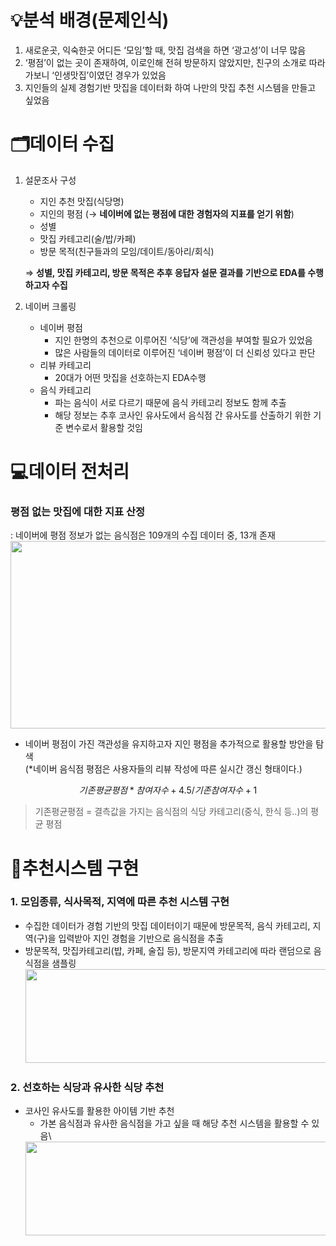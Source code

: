 # 💡분석 배경(문제인식)
1. 새로운곳, 익숙한곳 어디든 ‘모임’할 때, 맛집 검색을 하면 ‘광고성’이 너무 많음
2. ‘평점’이 없는 곳이 존재하여, 이로인해 전혀 방문하지 않았지만, 친구의 소개로 따라가보니 ‘인생맛집’이였던 경우가 있었음
3. 지인들의 실제 경험기반 맛집을 데이터화 하여 나만의 맛집 추천 시스템을 만들고 싶었음

# 🗂️데이터 수집
1. 설문조사 구성
    - 지인 추천 맛집(식당명)
    - 지인의 평점 (→ **네이버에 없는 평점에 대한 경험자의 지표를 얻기 위함**)
    - 성별
    - 맛집 카테고리(술/밥/카페)
    - 방문 목적(친구들과의 모임/데이트/동아리/회식)
    
    ⇒ **성별, 맛집 카테고리, 방문 목적은 추후 응답자 설문 결과를 기반으로 EDA를 수행하고자 수집**
    
2. 네이버 크롤링
    - 네이버 평점
        - 지인 한명의 추천으로 이루어진 ‘식당’에 객관성을 부여할 필요가 있었음
        - 많은 사람들의 데이터로 이루어진 ‘네이버 평점’이 더 신뢰성 있다고 판단
    - 리뷰 카테고리
        - 20대가 어떤 맛집을 선호하는지 EDA수행
    - 음식 카테고리
        - 파는 음식이 서로 다르기 때문에 음식 카테고리 정보도 함께 추출
        - 해당 정보는 추후 코사인 유사도에서 음식점 간 유사도를 산출하기 위한 기준 변수로서 활용할 것임
        
# 💻데이터 전처리
### 평점 없는 맛집에 대한 지표 산정
  : 네이버에 평점 정보가 없는 음식점은 109개의 수집 데이터 중, 13개 존재\
    <img src="https://user-images.githubusercontent.com/90360950/231228203-412bb862-8a97-44f8-bfb0-579ea2f5df97.png" width="700" height="300"/>
- 네이버 평점이 가진 객관성을 유지하고자 지인 평점을 추가적으로 활용할 방안을 탐색 \
    (*네이버 음식점 평점은 사용자들의 리뷰 작성에 따른 실시간 갱신 형태이다.)

$$
기존평균평점*참여자수 +4.5 / 기존 참여자수+1
$$

> 기존평균평점 = 결측값을 가지는 음식점의 식당 카테고리(중식, 한식 등..)의 평균 평점

# 📱추천시스템 구현
### 1. 모임종류, 식사목적, 지역에 따른 추천 시스템 구현
   - 수집한 데이터가 경험 기반의 맛집 데이터이기 때문에 방문목적, 음식 카테고리, 지역(구)을 입력받아 지인 경험을 기반으로 음식점을 추출
   - 방문목적, 맛집카테고리(밥, 카페, 술집 등), 방문지역 카테고리에 따라 랜덤으로 음식점을 샘플링
    <img src="https://user-images.githubusercontent.com/90360950/231233569-0bc11896-2401-45e0-8a05-864902d854f4.png" width="700" height="150"/>

### 2. 선호하는 식당과 유사한 식당 추천
- 코사인 유사도를 활용한 아이템 기반 추천
    - 가본 음식점과 유사한 음식점을 가고 싶을 때 해당 추천 시스템을 활용할 수 있음\
    <img src="https://user-images.githubusercontent.com/90360950/231234794-0860beef-7cf2-4a58-a2ce-b1e2f864e542.png" width="700" height="150"/>

